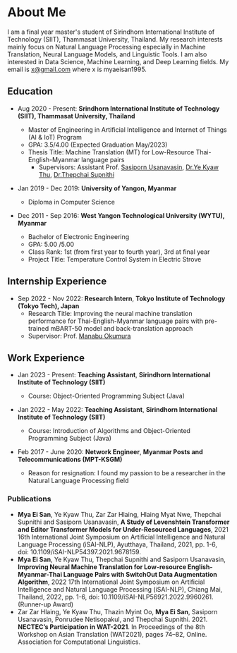 
# About Me

I am a final year master's student of Sirindhorn International Institute of Technology (SIIT), Thammasat University, Thailand. My research interests mainly focus on Natural Language Processing especially in Machine Translation, Neural Language Models, and Linguistic Tools. I am also interested in Data Science, Machine Learning, and Deep Learning fields. My email is x@gmail.com where x is myaeisan1995.


## Education
* Aug 2020 - Present: **Srindhorn International Institute of Technology (SIIT), 
Thammasat University, Thailand**
  * Master of Engineering in Artificial Intelligence and Internet of Things (AI & IoT) Program 
  * GPA: 3.5/4.00 (Expected Graduation May/2023)
  * Thesis Title: Machine Translation (MT) for Low-Resource Thai-English-Myanmar language pairs 
    * Supervisors: Assistant Prof. [Sasiporn Usanavasin](https://www.siit.tu.ac.th/personnel.php?id=138), [Dr.Ye Kyaw Thu](https://sites.google.com/site/yekyawthunlp/), [Dr.Thepchai Supnithi](https://www.nectec.or.th/hccru/staff/view/59)

* Jan 2019 - Dec 2019: **University of Yangon, Myanmar**
  * Diploma in Computer Science

* Dec 2011 - Sep 2016: **West Yangon Technological University (WYTU), Myanmar**
  * Bachelor of Electronic Engineering
  * GPA: 5.00 /5.00
  * Class Rank: 1st (from first year to fourth year), 3rd at final year
  * Project Title: Temperature Control System in Electric Strove
 
## Internship Experience
* Sep 2022 - Nov 2022: **Research Intern**, **Tokyo Institute of Technology (Tokyo Tech), Japan**
  * Research Title: Improving the neural machine translation performance for Thai-English-Myanmar language pairs with pre-trained mBART-50 model and back-translation approach
  * Supervisor: Prof. [Manabu Okumura](http://www.lr.pi.titech.ac.jp/~oku/index-e.html)

## Work Experience
* Jan 2023 - Present: **Teaching Assistant**, **Sirindhorn International Institute of Technology (SIIT)**
  * Course: Object-Oriented Programming Subject (Java)

* Jan 2022 - May 2022: **Teaching Assistant**, **Sirindhorn International Institute of Technology (SIIT)**
  * Course: Introduction of Algorithms and Object-Oriented Programming Subject (Java)

* Feb 2017 - June 2020: **Network Engineer**, **Myanmar Posts and Telecommunications (MPT-KSGM)**
  * Reason for resignation: I found my passion to be a researcher in the Natural Language Processing field

### Publications
* **Mya Ei San**, Ye Kyaw Thu, Zar Zar Hlaing, Hlaing Myat Nwe, Thepchai Supnithi and Sasiporn Usanavasin, **A Study of Levenshtein Transformer and Editor Transformer Models for Under-Resourced Languages**, 2021 16th International Joint Symposium on Artificial Intelligence and Natural Language Processing (iSAI-NLP), Ayutthaya, Thailand, 2021, pp. 1-6, doi: 10.1109/iSAI-NLP54397.2021.9678159.
* **Mya Ei San**, Ye Kyaw Thu, Thepchai Supnithi and Sasiporn Usanavasin, **Improving Neural Machine Translation for Low-resource English-Myanmar-Thai Language Pairs with SwitchOut Data Augmentation Algorithm**, 2022 17th International Joint Symposium on Artificial Intelligence and Natural Language Processing (iSAI-NLP), Chiang Mai, Thailand, 2022, pp. 1-6, doi: 10.1109/iSAI-NLP56921.2022.9960261. (Runner-up Award)
* Zar Zar Hlaing, Ye Kyaw Thu, Thazin Myint Oo, **Mya Ei San**, Sasiporn Usanavasin, Ponrudee Netisopakul, and Thepchai Supnithi. 2021. **NECTEC’s Participation in WAT-2021**. In Proceedings of the 8th Workshop on Asian Translation (WAT2021), pages 74–82, Online. Association for Computational Linguistics.
